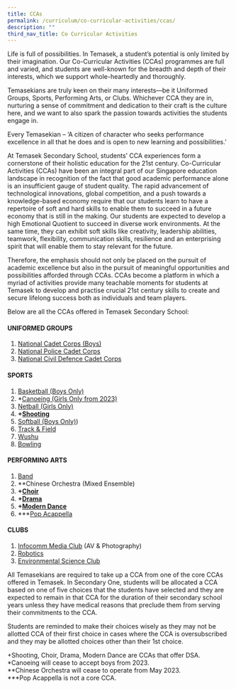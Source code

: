 ```yaml
---
title: CCAs
permalink: /curriculum/co-curricular-activities/ccas/
description: ""
third_nav_title: Co Curricular Activities
---
```

Life is full of possibilities. In Temasek, a student’s potential is only limited by their imagination. Our Co-Curricular Activities (CCAs) programmes are full and varied, and students are well-known for the breadth and depth of their interests, which we support whole-heartedly and thoroughly.  
  
Temasekians are truly keen on their many interests—be it Uniformed Groups, Sports, Performing Arts, or Clubs. Whichever CCA they are in, nurturing a sense of commitment and dedication to their craft is the culture here, and we want to also spark the passion towards activities the students engage in.  
  
Every Temasekian – ‘A citizen of character who seeks performance excellence in all that he does and is open to new learning and possibilities.’  
  
At Temasek Secondary School, students’ CCA experiences form a cornerstone of their holistic education for the 21st century. Co-Curricular Activities (CCAs) have been an integral part of our Singapore education landscape in recognition of the fact that good academic performance alone is an insufficient gauge of student quality. The rapid advancement of technological innovations, global competition, and a push towards a knowledge-based economy require that our students learn to have a repertoire of soft and hard skills to enable them to succeed in a future economy that is still in the making. Our students are expected to develop a high Emotional Quotient to succeed in diverse work environments. At the same time, they can exhibit soft skills like creativity, leadership abilities, teamwork, flexibility, communication skills, resilience and an enterprising spirit that will enable them to stay relevant for the future.  
  
Therefore, the emphasis should not only be placed on the pursuit of academic excellence but also in the pursuit of meaningful opportunities and possibilities afforded through CCAs. CCAs become a platform in which a myriad of activities provide many teachable moments for students at Temasek to develop and practise crucial 21st century skills to create and secure lifelong success both as individuals and team players.  
  
Below are all the CCAs offered in Temasek Secondary School:  
  

#### **UNIFORMED GROUPS**

1. [National Cadet Corps (Boys)](/curriculum/co-curricular-activities/ncc-boys/)
2. [National Police Cadet Corps](/curriculum/co-curricular-activities/npcc/)
3. [National Civil Defence Cadet Corps](/curriculum/co-curricular-activities/ncdcc/)  
  

#### SPORTS

1. [Basketball (Boys Only)](/curriculum/co-curricular-activities/basketball-boys/)
2. \*[Canoeing (Girls Only from 2023)](/curriculum/co-curricular-activities/canoeing-girls/)
3. [Netball (Girls Only)](/curriculum/co-curricular-activities/netball-girls/)
4. **+[Shooting](/curriculum/co-curricular-activities/shooting/)**
5. [Softball (Boys Only)](/curriculum/co-curricular-activities/softball-boys/))
6. [Track &amp; Field](/curriculum/co-curricular-activities/track-n-field/)
7. [Wushu](/curriculum/co-curricular-activities/wushu/)  
8. [Bowling](/curriculum/co-curricular-activities/bowling/)
  

#### PERFORMING ARTS

1. [Band](/curriculum/co-curricular-activities/band/)
2. \*\*Chinese Orchestra (Mixed Ensemble)
3. **+[Choir](/curriculum/co-curricular-activities/choir)**
4. **+[Drama](/curriculum/co-curricular-activities/drama)**
5. **+[Modern Dance](/curriculum/co-curricular-activities/dance)**
6. \*\*\*[Pop Acappella](/curriculum/co-curricular-activities/pop-acappella/)  
  

#### **CLUBS**

1. [Infocomm Media Club](/curriculum/co-curricular-activities/infocomm-media-club) (AV &amp; Photography)
2. [Robotics](/curriculum/co-curricular-activities/robotics-club/)
3. [Environmental Science Club](/curriculum/co-curricular-activities/environmental-science-club/)  
  
All Temasekians are required to take up a CCA from one of the core CCAs offered in Temasek. In Secondary One, students will be allocated a CCA based on one of five choices that the students have selected and they are expected to remain in that CCA for the duration of their secondary school years unless they have medical reasons that preclude them from serving their commitments to the CCA.

Students are reminded to make their choices wisely as they may not be allotted CCA of their first choice in cases where the CCA is oversubscribed and they may be allotted choices other than their 1st choice.

+Shooting, Choir, Drama, Modern Dance are CCAs that offer DSA.<br>
*Canoeing will cease to accept boys from 2023.<br>
**Chinese Orchestra will cease to operate from May 2023.<br>
***Pop Acappella is not a core CCA.